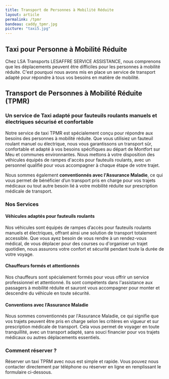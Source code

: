 ```yaml
---
title: Transport de Personnes à Mobilité Réduite
layout: article
permalink: /tpmr
bandeau: caddy_tpmr.jpg
picture: "taxi5.jpg"
---
```


## Taxi pour Personne à Mobilité Réduite

Chez LSA Transports LESAFFRE SERVICE ASSISTANCE, nous comprenons que les déplacements peuvent être difficiles pour les personnes à mobilité réduite. C'est pourquoi nous avons mis en place un service de transport adapté pour répondre à tous vos besoins en matière de mobilité.


## **Transport de Personnes à Mobilité Réduite (TPMR)**  

### **Un service de Taxi adapté pour fauteuils roulants manuels et électriques sécurisé et confortable**

Notre service de taxi TPMR est spécialement conçu pour répondre aux besoins des personnes à mobilité réduite. Que vous utilisiez un fauteuil roulant manuel ou électrique, nous vous garantissons un transport sûr, confortable et adapté à vos besoins spécifiques au départ de Montfort sur Meu et communes environnantes. Nous mettons à votre disposition des véhicules équipés de rampes d'accès pour fauteuils roulants, avec un personnel qualifié pour vous accompagner à chaque étape de votre trajet.  

Nous sommes également **conventionnés avec l'Assurance Maladie**, ce qui vous permet de bénéficier d’un transport pris en charge pour vos trajets médicaux ou tout autre besoin lié à votre mobilité réduite sur prescription médicale de transport.

### **Nos Services**  

#### **Véhicules adaptés pour fauteuils roulants**  
Nos véhicules sont équipés de rampes d’accès pour fauteuils roulants manuels et électriques, offrant ainsi une solution de transport totalement accessible. Que vous ayez besoin de vous rendre à un rendez-vous médical, de vous déplacer pour des courses ou d'organiser un trajet quotidien, nous assurons votre confort et sécurité pendant toute la durée de votre voyage.

#### **Chauffeurs formés et attentionnés**  
Nos chauffeurs sont spécialement formés pour vous offrir un service professionnel et attentionné. Ils sont compétents dans l'assistance aux passagers à mobilité réduite et sauront vous accompagner pour monter et descendre du véhicule en toute sécurité.

#### **Conventions avec l’Assurance Maladie**  
Nous sommes conventionnés par l'Assurance Maladie, ce qui signifie que vos trajets peuvent être pris en charge selon les critères en vigueur et sur prescription médicale de transport. Cela vous permet de voyager en toute tranquillité, avec un transport adapté, sans souci financier pour vos trajets médicaux ou autres déplacements essentiels.


### **Comment réserver ?**  
Réserver un taxi TPRM avec nous est simple et rapide. Vous pouvez nous contacter directement par téléphone ou réserver en ligne en remplissant le formulaire ci-dessous.





